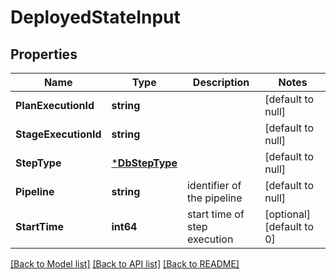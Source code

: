 # DeployedStateInput

## Properties
Name | Type | Description | Notes
------------ | ------------- | ------------- | -------------
**PlanExecutionId** | **string** |  | [default to null]
**StageExecutionId** | **string** |  | [default to null]
**StepType** | [***DbStepType**](DBStepType.md) |  | [default to null]
**Pipeline** | **string** | identifier of the pipeline | [default to null]
**StartTime** | **int64** | start time of step execution | [optional] [default to 0]

[[Back to Model list]](../README.md#documentation-for-models) [[Back to API list]](../README.md#documentation-for-api-endpoints) [[Back to README]](../README.md)

